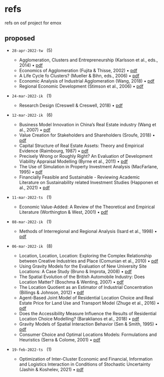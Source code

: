 # refs
refs on osf project for emox


## proposed
+ `28-apr-2022-tw` &nbsp; (5)
  + Agglomeration, Clusters and Entrepreneurship (Karlsson et al., eds., 2014) &bull; [pdf](https://osf.io/mqb93/)
  + Economics of Agglomeration (Fujita & Thisse, 2002) &bull; [pdf](https://osf.io/udza9/)
  + A Life Cycle fo Clusters? (Mueller & Bihn, eds., 2006) &bull; [pdf](https://osf.io/qadp2/)
  + Economic Analysis of Industrial Agglomeration (Wang, 2018) &bull; [pdf](https://osf.io/3d29y/)
  + Regional Economic Development (Stimson et al., 2006) &bull; [pdf](https://osf.io/vyqf9/)

+ `24-mar-2022-ik` &nbsp; (1)
  + Research Design (Creswell & Creswell, 2018) &bull; [pdf](https://osf.io/s5mva/)

+ `12-mar-2022-ik` &nbsp; (6)
  + Business Model Innovation in China’s Real Estate
  industry (Wang et al., 2007) &bull; [pdf](https://osf.io/z7m39/)
  + Value Creation for Stakeholders and Shareholders (Sroufe, 2018) &bull; [pdf](https://osf.io/7gu6c/)
  + Capital Structure of Real Estate Assets: Theory and Empirical Evidence (Raimbourg, 1987) &bull; [pdf](https://osf.io/wxcb2/)
  + Precisely Wrong or Roughly Right? An Evaluation of Development
  Viability Appraisal Modelling (Byrne et al., 2011) &bull; [pdf](https://osf.io/gkcxz/)
  + The Use of Simulation in Property Investment Analysis (MacFarlane, 1995) &bull; [pdf](https://osf.io/e5c3v/)
  + Financially Feasible and Sustainable - Reviewing Academic Literature on
  Sustainability related Investment Studies (Happonen et al., 2021) &bull; [pdf](https://osf.io/4dzpt/)

+ `11-mar-2022-ts` &nbsp; (1)
  + Economic Value-Added: A Review of the Theoretical and Empirical Literature (Worthington & West, 2001) &bull; [pdf](https://osf.io/jk5ua/)

+ `08-mar-2022-ik` &nbsp; (1)
  + Methods of Interregional and Regional Analysis (Isard et al., 1998) &bull; [pdf](https://osf.io/mfead/)

+ `06-mar-2022-ik` &nbsp; (8)
  + Location, Location, Location: Exploring the Complex Relationship between Creative Industries and Place (Comunian et al., 2010) &bull; [pdf](https://osf.io/9mxqf/)
  + Using Gravity Models for the Evaluation of New University Site
  Locations: A Case Study (Bruno & Improta, 2008) &bull; [pdf](https://osf.io/7pt69/)
  + The Spatial Evolution of the British Automobile Industry: Does Location
  Matter? (Boschma & Wenting, 2007) &bull; [pdf](https://osf.io/35zwv/)
  + The Location Quotient as an Estimator of Industrial Concentration (Billings & Johnson, 2012) &bull; [pdf](https://osf.io/mv6pc/)
  + Agent-Based Joint Model of Residential Location Choice and Real Estate
  Price for Land Use and Transport Model (Zhuge et al., 2016) &bull; [pdf](https://osf.io/48qjn/)
  + Does the Accessibility Measure Influence the Results
  of Residential Location Choice Modelling? (Baraklianos et al., 2018) &bull; [pdf](https://osf.io/vygcz/)
  + Gravity Models of Spatial Interaction Behavior (Sen & Smith, 1995) &bull; [pdf](https://osf.io/y427p/)
  + Consumer Choice and Optimal Locations Models: Formulations and Heuristics (Serra & Colome, 2001) &bull; [pdf](https://osf.io/8nhvp/)

+ `19-feb-2022-ts` &nbsp; (1)
  + Optimization of Inter-Cluster Economic and Financial, Information and Logistics Interaction in Conditions of Stochastic Uncertainty (Jashin & Koshelev, 2021) &bull; [pdf](https://osf.io/6j28w/)
